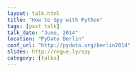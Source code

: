 ```yaml
---
layout: talk.html
title: "How to Spy with Python"
tags: [past talk]
talk_date: "June, 2014"
location: "PyData Berlin"
conf_url: "http://pydata.org/berlin2014"
slides: http://rogue.ly/spy
category: [talks]
---
```

